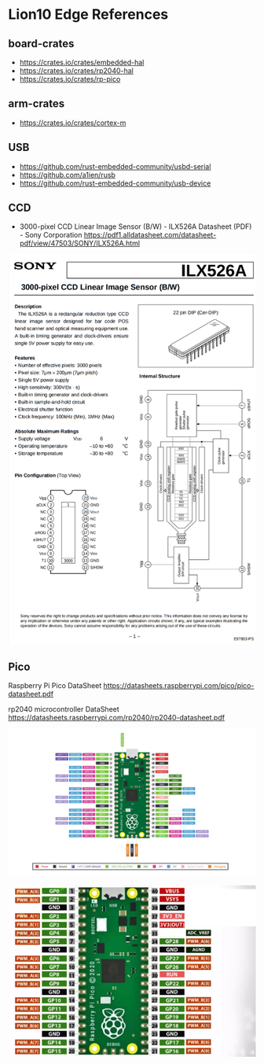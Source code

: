# Lion10 Edge References

## board-crates
* https://crates.io/crates/embedded-hal
* https://crates.io/crates/rp2040-hal
* https://crates.io/crates/rp-pico

## arm-crates
* https://crates.io/crates/cortex-m

## USB
* https://github.com/rust-embedded-community/usbd-serial
* https://github.com/a1ien/rusb
* https://github.com/rust-embedded-community/usb-device


## CCD
* 3000-pixel CCD Linear Image Sensor (B/W) - ILX526A Datasheet (PDF) - Sony Corporation
https://pdf1.alldatasheet.com/datasheet-pdf/view/47503/SONY/ILX526A.html

![Alt Text](./assets/ccd.png)


## Pico
Raspberry Pi Pico DataSheet
https://datasheets.raspberrypi.com/pico/pico-datasheet.pdf

rp2040 microcontroller DataSheet
https://datasheets.raspberrypi.com/rp2040/rp2040-datasheet.pdf


![Alt Text](./assets/pico.png)

![Alt Text](./assets/pico_channels.png)